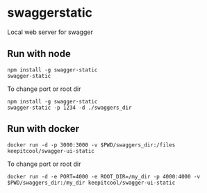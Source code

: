 # swaggerstatic
Local web server for swagger

## Run with node
```
npm install -g swagger-static
swagger-static
```

To change port or root dir
```
npm install -g swagger-static
swagger-static -p 1234 -d ./swaggers_dir
```

## Run with docker
```
docker run -d -p 3000:3000 -v $PWD/swaggers_dir:/files keepitcool/swagger-ui-static
```

To change port or root dir
```
docker run -d -e PORT=4000 -e ROOT_DIR=/my_dir -p 4000:4000 -v $PWD/swaggers_dir:/my_dir keepitcool/swagger-ui-static
```